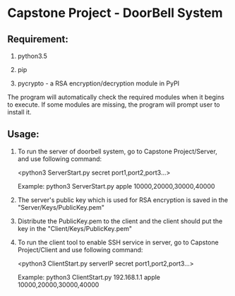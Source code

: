 # Capstone Project - DoorBell System



## Requirement:

1. python3.5

2. pip

3. pycrypto - a RSA encryption/decryption module in PyPI

The program will automatically check the required modules when it begins to execute. If some modules are missing, the program will prompt user to install it. 



## Usage:

1. To run the server of doorbell system, go to Capstone Project/Server, and use following command:

   <python3 ServerStart.py secret port1,port2,port3…>
    
   Example: python3 ServerStart.py apple 10000,20000,30000,40000

2. The server's public key which is used for RSA encryption is saved in the "Server/Keys/PublicKey.pem"

3. Distribute the PublicKey.pem to the client and the client should put the key in the "Client/Keys/PublicKey.pem"

4. To run the client tool to enable SSH service in server, go to Capstone Project/Client and use following command:
    
   <python3 ClientStart.py serverIP secret port1,port2,port3…>
   
   Example: python3 ClientStart.py 192.168.1.1 apple 10000,20000,30000,40000
